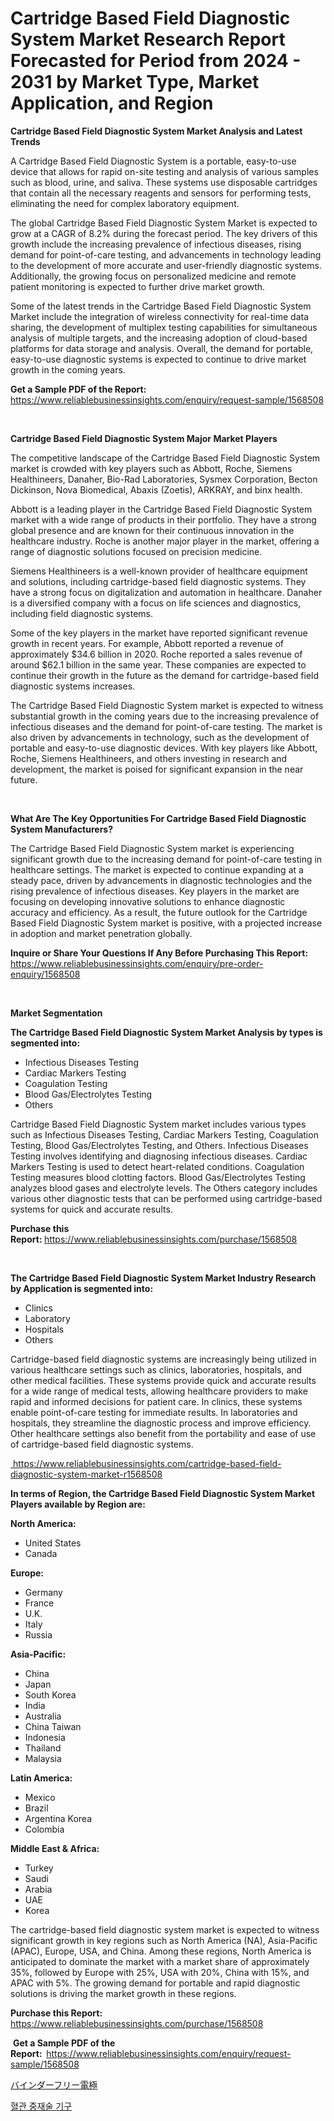 <p><h1>Cartridge Based Field Diagnostic System Market Research Report Forecasted for Period from 2024 -  2031 by Market Type, Market Application, and Region</h1></p><p><strong>Cartridge Based Field Diagnostic System Market Analysis and Latest Trends</strong></p>
<p><p>A Cartridge Based Field Diagnostic System is a portable, easy-to-use device that allows for rapid on-site testing and analysis of various samples such as blood, urine, and saliva. These systems use disposable cartridges that contain all the necessary reagents and sensors for performing tests, eliminating the need for complex laboratory equipment.</p><p>The global Cartridge Based Field Diagnostic System Market is expected to grow at a CAGR of 8.2% during the forecast period. The key drivers of this growth include the increasing prevalence of infectious diseases, rising demand for point-of-care testing, and advancements in technology leading to the development of more accurate and user-friendly diagnostic systems. Additionally, the growing focus on personalized medicine and remote patient monitoring is expected to further drive market growth.</p><p>Some of the latest trends in the Cartridge Based Field Diagnostic System Market include the integration of wireless connectivity for real-time data sharing, the development of multiplex testing capabilities for simultaneous analysis of multiple targets, and the increasing adoption of cloud-based platforms for data storage and analysis. Overall, the demand for portable, easy-to-use diagnostic systems is expected to continue to drive market growth in the coming years.</p></p>
<p><strong>Get a Sample PDF of the Report:&nbsp;</strong> <a href="https://www.reliablebusinessinsights.com/enquiry/request-sample/1568508">https://www.reliablebusinessinsights.com/enquiry/request-sample/1568508</a></p>
<p>&nbsp;</p>
<p><strong>Cartridge Based Field Diagnostic System Major Market Players</strong></p>
<p><p>The competitive landscape of the Cartridge Based Field Diagnostic System market is crowded with key players such as Abbott, Roche, Siemens Healthineers, Danaher, Bio-Rad Laboratories, Sysmex Corporation, Becton Dickinson, Nova Biomedical, Abaxis (Zoetis), ARKRAY, and binx health.</p><p>Abbott is a leading player in the Cartridge Based Field Diagnostic System market with a wide range of products in their portfolio. They have a strong global presence and are known for their continuous innovation in the healthcare industry. Roche is another major player in the market, offering a range of diagnostic solutions focused on precision medicine.</p><p>Siemens Healthineers is a well-known provider of healthcare equipment and solutions, including cartridge-based field diagnostic systems. They have a strong focus on digitalization and automation in healthcare. Danaher is a diversified company with a focus on life sciences and diagnostics, including field diagnostic systems.</p><p>Some of the key players in the market have reported significant revenue growth in recent years. For example, Abbott reported a revenue of approximately $34.6 billion in 2020. Roche reported a sales revenue of around $62.1 billion in the same year. These companies are expected to continue their growth in the future as the demand for cartridge-based field diagnostic systems increases.</p><p>The Cartridge Based Field Diagnostic System market is expected to witness substantial growth in the coming years due to the increasing prevalence of infectious diseases and the demand for point-of-care testing. The market is also driven by advancements in technology, such as the development of portable and easy-to-use diagnostic devices. With key players like Abbott, Roche, Siemens Healthineers, and others investing in research and development, the market is poised for significant expansion in the near future.</p></p>
<p>&nbsp;</p>
<p><strong>What Are The Key Opportunities For Cartridge Based Field Diagnostic System Manufacturers?</strong></p>
<p><p>The Cartridge Based Field Diagnostic System market is experiencing significant growth due to the increasing demand for point-of-care testing in healthcare settings. The market is expected to continue expanding at a steady pace, driven by advancements in diagnostic technologies and the rising prevalence of infectious diseases. Key players in the market are focusing on developing innovative solutions to enhance diagnostic accuracy and efficiency. As a result, the future outlook for the Cartridge Based Field Diagnostic System market is positive, with a projected increase in adoption and market penetration globally.</p></p>
<p><strong>Inquire or Share Your Questions If Any Before Purchasing This Report:</strong> <a href="https://www.reliablebusinessinsights.com/enquiry/pre-order-enquiry/1568508">https://www.reliablebusinessinsights.com/enquiry/pre-order-enquiry/1568508</a></p>
<p>&nbsp;</p>
<p><strong>Market Segmentation</strong></p>
<p><strong>The Cartridge Based Field Diagnostic System Market Analysis by types is segmented into:</strong></p>
<p><ul><li>Infectious Diseases Testing</li><li>Cardiac Markers Testing</li><li>Coagulation Testing</li><li>Blood Gas/Electrolytes Testing</li><li>Others</li></ul></p>
<p><p>Cartridge Based Field Diagnostic System market includes various types such as Infectious Diseases Testing, Cardiac Markers Testing, Coagulation Testing, Blood Gas/Electrolytes Testing, and Others. Infectious Diseases Testing involves identifying and diagnosing infectious diseases. Cardiac Markers Testing is used to detect heart-related conditions. Coagulation Testing measures blood clotting factors. Blood Gas/Electrolytes Testing analyzes blood gases and electrolyte levels. The Others category includes various other diagnostic tests that can be performed using cartridge-based systems for quick and accurate results.</p></p>
<p><strong>Purchase this Report:&nbsp;</strong><a href="https://www.reliablebusinessinsights.com/purchase/1568508">https://www.reliablebusinessinsights.com/purchase/1568508</a></p>
<p>&nbsp;</p>
<p><strong>The Cartridge Based Field Diagnostic System Market Industry Research by Application is segmented into:</strong></p>
<p><ul><li>Clinics</li><li>Laboratory</li><li>Hospitals</li><li>Others</li></ul></p>
<p><p>Cartridge-based field diagnostic systems are increasingly being utilized in various healthcare settings such as clinics, laboratories, hospitals, and other medical facilities. These systems provide quick and accurate results for a wide range of medical tests, allowing healthcare providers to make rapid and informed decisions for patient care. In clinics, these systems enable point-of-care testing for immediate results. In laboratories and hospitals, they streamline the diagnostic process and improve efficiency. Other healthcare settings also benefit from the portability and ease of use of cartridge-based field diagnostic systems.</p></p>
<p><a href="https://www.reliablebusinessinsights.com/cartridge-based-field-diagnostic-system-market-r1568508">&nbsp;https://www.reliablebusinessinsights.com/cartridge-based-field-diagnostic-system-market-r1568508</a></p>
<p><strong>In terms of Region, the Cartridge Based Field Diagnostic System Market Players available by Region are:</strong></p>
<p>
    <p> <strong> North America: </strong>
        <ul>
            <li>United States</li>
            <li>Canada</li>
        </ul>
        </p> 
    <p> <strong> Europe: </strong>
        <ul>
            <li>Germany</li>
            <li>France</li>
            <li>U.K.</li>
            <li>Italy</li>
            <li>Russia</li>
        </ul>
        </p> 
    <p> <strong> Asia-Pacific: </strong>
        <ul>
            <li>China</li>
            <li>Japan</li>
            <li>South Korea</li>
            <li>India</li>
            <li>Australia</li>
            <li>China Taiwan</li>
            <li>Indonesia</li>
            <li>Thailand</li>
            <li>Malaysia</li>
        </ul>
        </p> 
    <p> <strong> Latin America: </strong>
        <ul>
            <li>Mexico</li>
            <li>Brazil</li>
            <li>Argentina Korea</li>
            <li>Colombia</li>
        </ul>
        </p> 
    <p> <strong> Middle East & Africa: </strong>
        <ul>
            <li>Turkey</li>
            <li>Saudi</li>
            <li>Arabia</li>
            <li>UAE</li>
            <li>Korea</li>
        </ul>
    </p>
    </p>
<p><p>The cartridge-based field diagnostic system market is expected to witness significant growth in key regions such as North America (NA), Asia-Pacific (APAC), Europe, USA, and China. Among these regions, North America is anticipated to dominate the market with a market share of approximately 35%, followed by Europe with 25%, USA with 20%, China with 15%, and APAC with 5%. The growing demand for portable and rapid diagnostic solutions is driving the market growth in these regions.</p></p>
<p><strong>Purchase this Report: </strong><a href="https://www.reliablebusinessinsights.com/purchase/1568508">https://www.reliablebusinessinsights.com/purchase/1568508</a></p>
<p>&nbsp;<strong>Get a Sample PDF of the Report:&nbsp;&nbsp;</strong><a href="https://www.reliablebusinessinsights.com/enquiry/request-sample/1568508">https://www.reliablebusinessinsights.com/enquiry/request-sample/1568508</a></p>
<p><strong></strong></p>
<p><p><a href="https://github.com/LenoraKris2023/Market-Research-Report-List-1/blob/main/7045001108298.md">バインダーフリー電極</a></p><p><a href="https://github.com/rick7624/Market-Research-Report-List-1/blob/main/1034319102984.md">혈관 중재술 기구</a></p></p>